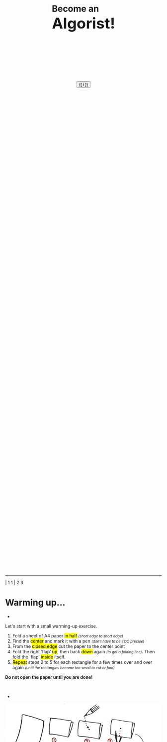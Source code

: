 
<div style="display:flex; flex-direction:column; justify-content: center; align-items: center; height: 85vh;">

# Become an <br /><big><big><big>Algorist!</big></big></big>
  
<br />
<br />

<big><big><f-next-button title="START" /></big></big>

<br /> <br />

<button v-for="(s, i) in range(0, 23, 1)" v-on:click="send('goto', i)">{{ i }}</button>

<!-- <f-buttons set="slideIndex" :buttons="range(0, 23, 1)" v-on:click="send('goto', get('slideIndex') )" /> -->



</div>

---











| 1 1
| 2 3 

# Warming up... 

-
 
Let's start with a small warming-up exercise.

1. Fold a sheet of A4 paper <mark>in half</mark> <small>*(short edge to short edge)*</small> 
2. Find the <mark>center</mark> and mark it with a pen  <small>*(don't have to be TOO precise)*</small> 
3. From the <mark>closed edge</mark> cut the paper to the center point 
4. Fold the right ‘flap’ <mark>up</mark>, then back <mark>down</mark> again <small>*(to get a folding line)*</small>. Then fold the 'flap' <mark>inside</mark> itself.
5. <mark>Repeat</mark> steps 2 to 5 for each rectangle for a few times over and over again <small>*(until the rectangles become too small to cut or fold)*</small>

**Do not open the paper until you are done!**

<br />

<f-prev-button /> <f-next-button title="Next: see the result" />

-

![Origami instructions](./images/origami-instructions.jpg "Origami instructions")


---











| 1 2 
 
# Nice work! 
 
Now if you fold the paper open, you probably end up with something like shown on this picture. 
 
By following the steps of cutting and folding you were performing a so called <big>**ALGORITHM**</big>.

<br /><br />

<f-prev-button /> <f-next-button title="Next: definition" />

-

![Origami result](./images/origami-output.jpg "Origami result")

---











<div style="display:flex; flex-direction:column; justify-content: center; align-items: center; height: 85vh; text-align:center;">

# <big>an Algorithm</big>

### in mathematics and computer science, is an unambiguous specification of how to solve a class of problems [(Wikipedia)](https://en.wikipedia.org/wiki/Algorithm).

<br />

Or to put it simple:

### <mark>an algorithm is a set of certain steps needed to solve a problem</mark> 
  
<br /><br />

<f-prev-button /> <f-next-button title="Next: they are everywhere!" />
</div>
  

---











| 1 1 2 2 
 
# Actually, we solve problems with algorithms every day

Probably without even noticing. These are often called <mark>everyday algorithms</mark>**. Let's take a look at some examples. 
 
Maybe the most common example of an everyday algorithm is ***cooking***.

<br /><br />

<f-prev-button /> <f-next-button title="Next: more everyday algorithms" />

-

![Cooking](./images/everyday-recipe.jpg "Cooking") 
 
~<center><small><small>*You have to follow certain steps (recipe) to make a delicious meal.*</small></small></center>~

---











| 1 1
| 2 3
| 4 4

# More examples of everyday algorithms

-

#### Folding a t-shirt
 
![T-shirt folding](./images/everyday-tshirt.jpg "T-shirt folding") 
 
~<center><small><small>*There are more than one methods to fold a t-shirt. Every method is a "different algorithm" of t-shirt folding.*</small></small></center>~

-

#### Building a brick wall
 
![Brick wall](./images/everyday-wall.jpg "Brick wall") 
 
~<center><small><small>*Building a stable brick wall is based on an algorithm too: you have to put the bricks so that every other row of bricks is shifted by half compared to previous one.*</small></small></center>~

-

<f-hr />
<br />

<f-prev-button /> <f-next-button title="Next: computer algorithms" />


---









| 1 1 2
| 1 1 2

# Computer generated algorithms


Cooking, folding a t-shirt, building a wall. These activities consist of relatively simple instructions (i.e. ‘algorithms’).

### Computers also perform algorithms. More complex algorithms may require a lot of computing power - so much that normally people cannot manage it by themselves.
 
Computers and design go together well. This last decade has seen the emergence of a new way of designing that’s all about the conscious use of algorithms mixed with the computational power of computers. A lot of designers, artists and architects have been using computers and complex algorithms to create stunning work.

<br /><br />

<f-prev-button /> <f-next-button title="Next" />

---










# It is important to remember:

- Not all computational design is generative design
- And not all generative design is computational.
- Not every use of computer in design is ‘generative’

### Let's take a look at some examples of design computer generated algorithms

<br /><br />

<f-prev-button /> <f-next-button title="Next: algorithms in design" />

---








| height: fit 

| 1 1 2
| 1 1 3

<!-- ![Example 1](./images/candy-hansmeyer.jpg "Example 1") -->
<f-image src="./images/candy-hansmeyer.jpg" style="background-position:50% 90%;" />

<small>*Zauberflöte 2018 (available at http://www.michael-hansmeyer.com/zauberfloete, accessed on 24.01.2019)*</small>

-

## Grotto set design by Michael Hansmeyer
 
Grotto set design for Mozart's opera Zauberflöte, directed by Romoeo Castellucci

~*“I want to assume the mozartian potion and bring it to its maximum effect, and here in the gardens is the artificial grotto, the feathers of the fowler, the ceruse white with the artificial fly, the symmetry, palace of the 18th century.”*~

*http://www.michael-hansmeyer.com/*

<br /><br />

<f-prev-button /> <f-next-button title="Next" />

---







| height: fit

| 1 1 2
| 1 1 3

<!-- ![Example 1](./images/candy-dezeen.jpg "Example 1") -->
<f-image src="./images/candy-dezeen.jpg" style="background-position:30% 50%;" />

<small> *Tucker 2016, (available at https://www.dezeen.com/2016/03/26/stefan-bassing-barlett-school-architecture-digital-modelling-table-no-1-2-identical-components/, accessed on 24.01.2019)* </small>

-

## A table by Stefan Bassing

Designer Stefan Bassing has used digital modelling to create a pair of tables, made from repetitive elements to simplify the production process.

~*“Once the furniture is created as a digital model, the role of the computer is at forefront. The computer numerically controls (CNC) the bending machine, converting steel rods into parts for use. Then, these would be assembled by a craftsperson, before being copper plated.”*~

*https://stefanbassing.com/*


<br /><br />

<f-prev-button /> <f-next-button title="Next" />


---








| height: fit
| 1 1 2
| 1 1 3

<!-- ![Example 2](./images/candy-maclachlan.jpg "Example 2") -->

<f-image src="./images/candy-maclachlan.jpg" style="background-position:50% 50%" />

<small> *Entangle 2017 (available at https://lynnemaclachlan.co.uk/blogs/projects/entangle-wall-tiles, accessed on 24.01.2019)* </small>

-

## “Entangle” Wall Tiles by Lynne MacLachlan

“Entangle” is a 3D printed wall tilling system, taking inspiration from mathematical tiling principles and quantum mechanics.

~*“Based on the mathematical principles of Truchet tiles, two modular segments can be combined in a myriad of different ways. It is possible to create various wave patterns, knot designs, complex repeating patterns or fill space in an apparently random fashion. (McLachlan 2017).”*~
 
https://lynnemaclachlan.co.uk/

<br /><br />

<f-prev-button /> <f-next-button title="Next" />

---








| height: fit
| 1 1 2
| 1 1 3

<!-- ![Example 2](./images/candy-sandspline.jpg "Example 2") -->

<f-image src="./images/candy-sandspline.jpg" style="background-position:50% 50%" />

<small> *Sand spline (available at  https://inconvergent.net/generative/sand-spline/, accessed on 24.01.2019)* </small>

-

## “Sand Spline” - generative art by Anders Hoff

The idea is based on the concept of mathematical B-splines.

The author mentions that in mathematics a B-spline is a smooth spline that is drawn from a number of nodes (control points) without necessarily passing through the nodes themselves.

https://inconvergent.net/

<br /><br />

<f-prev-button /> <f-next-button title="Next" />

---








| height: fit
| 1 1 2
| 1 1 3

<!-- ![Example 3](./images/candy-softkill.jpg "Example 3") -->




<f-image src="./images/candy-softkill.jpg" style="background-position:50% 50%" />

<div>
        
  <small> *Fairs 2012 (available at https://www.dezeen.com/2012/10/23/protohouse-by-softkill-design/, accessed on 24.01.2019)* </small>

</div>

-

## “ProtoHouse” by SoftKill

Softkill Design has recently completed “ProtoHouse”, a prototype for the first 3D printed house, that has the same structure as human bones.

The ProtoHouse project was developed in the Architectural Association School's Design Research Lab within the 'behavioral matter' studio of Robert Stuart-Smith. The project investigated the architectural potential of the latest Selective Laser Sintering technologies, testing the boundaries of large scale 3D printing. The designing was done with computer algorithms that micro-organize the printed material itself.

http://protohouse.tumblr.com/

<br /><br />

<f-prev-button /> <f-next-button title="Next" />

---











# Ok...

You might think that probably they use very expensive supercomputers plus knowledge of wizardry to make such stuff. However, with basic knowledge of coding we can demonstrate that ***even quite simple sets of rules can create quite interesting results***. 
 
## But...

<br /><br />

<f-prev-button /> <f-next-button title="But... what?" />

---









| 1 1 1 1 1
| 2 3 4 5 6
| 7 7 7 7 7 

## Firstly, we have to understand the very basics of how computer algorithms work. It possesses five key aspects:

<f-hr style="margin:5vh 0;" />

-

# **1**
### FINITENESS
The algorithm **must always terminate** after a finite number of steps.

-

# **2**
### DEFINITENESS
**Each step must be precisely defined;** the actions to be carried out must be rigorously and unambiguously specified for each case.

-

# **3** 
### INPUT 
An algorithm **has zero or more inputs**, taken from a specified set of objects.

-

# **4** 
### OUTPUT
An algorithm **has one or more outputs**, which have a specified relation to the inputs.

-

# **5** 
### EFFECTIVENESS
**All operations** to be performed must be **sufficiently basic** that they can be done exactly and in finite length (Knut 1997)

-

<f-hr style="margin:5vh 0;" />

<br />

<f-prev-button /> <f-next-button title="Next" />

---








| 1 1 1
| 2 3 4
| 5 5 5

## More specifically, an algorithm is composed of:

<f-hr style="margin:5vh 0;" />

-

<f-card
  color="var(--darkergray)"
  background="var(--lightergray)"
  style="text-align: center;"
>
  
  # **1**
  ### INPUT 
  you feed some parameters (variables) or data to your algorithm


</f-card>

-

<f-card
  color="var(--darkergray)"
  background="var(--lightergray)"
  style="text-align: center;"
>

# **2**
### PROCESSING 
algorithm does the computing

</f-card>

-

<f-card
  color="var(--darkergray)"
  background="var(--lightergray)"
  style="text-align: center;"
>

# **3**
### OUTPUT
you get a result

</f-card>

-

<f-hr style="margin:5vh 0;" />

<f-prev-button /> <f-next-button />

---











## Let's take a look of some simple examples

With this examples you can see how simple shapes combined and some basic operations like repeating, scaling and rotating generate a lot of complex patterns.    
When we add important properties like colour, stroke width, transparency and so on we can alter the algorithm and have a different, much more complex output.

<f-prev-button /> <f-next-button title="Go!" />

---











| 1 2 2
| 3 4 4 
 
## **1** Just some lines

-

***Move the sliders*** and see what happens. Nothing too special here &ndash; our algorithm creates a grid of small lines that change when parameters change. Parameters change when you move the sliders. You should see some kind of a dashed lines pattern. That's it.



-

<!-- <f-slider title="Grid size" 
    from="0.2"
    to="2"
    step="0.01"
    :value="0.6"
    v-on:value="i => set('step1', i)"
/>
<f-slider title="Line length" 
    from="-1"
    to="1"
    step="0.01"
    :value="0.01"
    v-on:value="i => set('width1', i)"
/> -->

<f-slider title="Grid size" 
    from="0.2"
    to="2"
    step="0.01"
    :value="0.6"
    set="step1"
/>
<f-slider title="Line length" 
    from="-1"
    to="1"
    step="0.01"
    :value="0"
    set="width1"
/>

<br />

<small>***HINT:*** *Try to make the grid size smaller than 0.5 and line longer than 0.3*</small>

<br /><br />

<f-prev-button /> <f-next-button title="Next: add rotation" v-if="get('step1') < 0.5 && get('width1') > 0.3" />

-

<f-scene  width="600" height="500">
  <f-grid-pattern :step="get('step1',0.6)">
    <f-line 
      :points="[ 
        { x: 0, y: 0 }, 
        { x: get('width1', 0), y: 0 }, 
      ]"  
      :stroke-width="3"  
    /> 
  </f-grid-pattern>
</f-scene>

---











| 1 2 2
| 3 4 4

## **2** Let's add rotation

-

<small>Ok, now you have three sliders - we have added ***rotation***. Play with them and see if you can create any interesting output. </small>

-

<f-slider title="Grid size" 
    from="0.2"
    to="2"
    step="0.01"
    :value="0.3"
    set="step2"
/>
<f-slider title="Line length" 
    from="-3"
    to="3"
    step="0.01"
    :value="0"
    set="width2"
/>
<f-slider title="Rotation" 
    from="-180"
    to="180"
    step="0.1"
    :value="0"
    set="rotation2"
/>

<br />

<small>***HINT:*** *Try to make the grid size smaller than 0.3, line longer than 2 and rotation bigger than 45*</small>

<br /><br />

<f-prev-button /> <f-next-button title="Next: boxes" v-if="get('step2') < 0.3 && Math.abs(get('width2')) > 2 && Math.abs(get('rotation2')) > 45" />

-

<f-scene  width="600" height="500">
  <f-grid-pattern :step="get('step2',0.3)">
    <f-group :rotation=" get('rotation2',0) "> 
      <f-line
        :points="[ 
          { x: 0, y: 0 }, 
          { x: get('width2', 0), y: 0 }, 
        ]"  
        :stroke-width="3"  
      /> 
    </f-group>
  </f-grid-pattern>
</f-scene>

---











| 1 2 2
| 3 4 4

## **3**  Boxes

-

Simple lines can get boring quite fast. Let's explore a few more complex shapes. Now let's play with a box. Boxes can get pretty cool if you make them ***overlap*** and ***rotate*** them a bit. Give it a try!

-


<f-slider title="Grid size" 
    from="0.2"
    to="2"
    step="0.01"
    :value="0.9"
    v-on:value="i => set('step3', i)"
/>
<f-slider title="Box size" 
    from="-3"
    to="3"
    step="0.01"
    :value="0.6"
    v-on:value="i => set('width3', i)"
/>
<f-slider title="Rotation" 
    from="-180"
    to="180"
    step="0.1"
    :value="0"
    v-on:value="i => set('rotation3', i)"
/>

<br />

<small>***HINT:*** *Try to make the grid size smaller than 0.4, box bigger than 1 and rotation higher than 45*</small>

<br /><br />

<f-prev-button /> <f-next-button title="Next: circles" v-if="get('step3') < 0.4 && Math.abs(get('width3')) > 1 && Math.abs(get('rotation3')) > 45" />

-

<f-scene  width="600" height="500">
  <f-grid-pattern :step="get('step3',0.9)">
    <f-group :rotation="get('rotation3',0)"> 
      <!-- <f-box 
        :stroke-width="3"  
        :width = "get('width3',0.6)" 
        :height = "get('width3',0.6)" 
      />  -->
      <f-box 
        :stroke-width="3"  
        :scale="get('width3',0.6)" 
      /> 
    </f-group>
  </f-grid-pattern>
</f-scene>

---











| 1 2 2
| 3 4 4

## **4** Circles

-

***Circles are just CRAZY!*** Remember - all we are doing here is to repeat one simple circle and adjusting its radius, but the visual output can get very complex and interenting.

-

<f-slider title="Grid size" 
    from="0.2"
    to="2"
    step="0.01"
    :value="0.5"
    v-on:value="i => set('step4', i)"
/>
<f-slider title="Circle size" 
    from="0.1"
    to="2"
    step="0.01"
    :value="0.2"
    v-on:value="i => set('width4', i)"
/>

<br />

<small>***HINT:*** *Try to make the grid size smaller than 0.3 and circle bigger than 1*</small>

<br /><br />

<f-prev-button /> <f-next-button title="Next: random" v-if="get('step4') < 0.3 && get('width4') > 1" />

-

<f-scene  width="600" height="500">
  <f-grid-pattern :step="get('step4',0.5)">
    <f-group> 
      <f-circle 
          :stroke-width="3"  
          :r = "get('width4',0.2)" 
        /> 
    </f-group>
  </f-grid-pattern>
</f-scene>

---











| 1 2 2
| 3 4 4
| 5 6 7

## **5** Random

-

Too much control may not always be a good thing &mdash; sometimes you get more interesting and unexpected results if you just let things to happen. Let's allow the computer to generate ***random*** patterns &mdash; all you have to do is to ***press the button***. 

-

<button 
    v-on:click="set( 'randomR', randomizer( 0.2, 1) )" class="primary"
    style="background:var(--blue)">Random generator</button>



<small v-if="get('randomR')">***HINT:*** *If the pattern sucks, press the button again - you'll get a new on*</small>

<br /><br />

<f-prev-button /> <f-next-button v-if="get('randomR')" title="Next" />

-

<f-scene  width="600" height="500">
  <f-grid-pattern :step="randomizer(0.2, 0.6)">
    <f-group> 
      <f-circle 
          :stroke-width="3"  
          :r = "get('randomR')" 
        />  
    </f-group>
  </f-grid-pattern>
</f-scene>


---











| 1 1
| 2 3
| 4 4

# That was just a beginning

-

With this examples you can see how simple shapes combined and some basic operations like repeating, scaling and rotating generate a lot of
complex patterns.

When we add important properties like colour, stroke width, transparency and so on we can alter the algorithm and have a different output.

-

<br /><br />

<f-prev-button /> <f-next-button v-if="get('randomness')" title="Next" />

---











## Are you ready to become an Algorist yourself?
 
Your final task is to create an algorithm for the ‘hardware’ that you started this scenario with: paper and scissors!

-

1. Create a 5-step algorithm
2. Define and enumerate the steps
3. Have fun (:
4. Discuss what is your algorithm and how it can be improved


---

# Thank you!!!